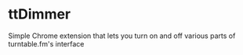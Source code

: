 # ttDimmer

Simple Chrome extension that lets you turn on and off various parts of turntable.fm's interface
